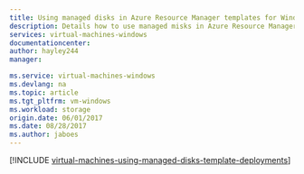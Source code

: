 ```yaml
---
title: Using managed disks in Azure Resource Manager templates for Windows VMs | Microsoft Docs
description: Details how to use managed misks in Azure Resource Manager templates for Windows VMs
services: virtual-machines-windows
documentationcenter:
author: hayley244
manager: 

ms.service: virtual-machines-windows
ms.devlang: na
ms.topic: article
ms.tgt_pltfrm: vm-windows
ms.workload: storage
origin.date: 06/01/2017
ms.date: 08/28/2017
ms.author: jaboes
---
```

[!INCLUDE [virtual-machines-using-managed-disks-template-deployments](../../../includes/virtual-machines-using-managed-disks-template-deployments.md)]
